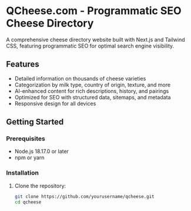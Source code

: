 # QCheese.com - Programmatic SEO Cheese Directory

A comprehensive cheese directory website built with Next.js and Tailwind CSS, featuring programmatic SEO for optimal search engine visibility.

## Features

- Detailed information on thousands of cheese varieties
- Categorization by milk type, country of origin, texture, and more
- AI-enhanced content for rich descriptions, history, and pairings
- Optimized for SEO with structured data, sitemaps, and metadata
- Responsive design for all devices

## Getting Started

### Prerequisites

- Node.js 18.17.0 or later
- npm or yarn

### Installation

1. Clone the repository:
   ```bash
   git clone https://github.com/yourusername/qcheese.git
   cd qcheese

